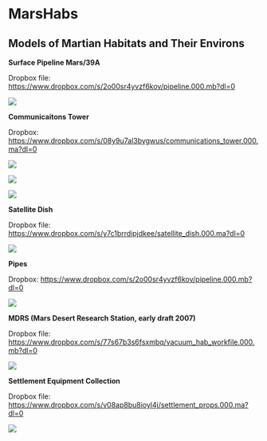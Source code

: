 # MarsHabs
## Models of Martian Habitats and Their Environs

**Surface Pipeline Mars/39A**

Dropbox file: https://www.dropbox.com/s/2o00sr4yvzf6kov/pipeline.000.mb?dl=0

![](https://github.com/MarsArtistsCommunity/MarsHabs/blob/master/Screen%20Shot%202016-10-22%20at%2011.32.46%20PM.png)



**Communicaitons Tower**

Dropbox: https://www.dropbox.com/s/08y9u7al3bygwus/communications_tower.000.ma?dl=0

![](https://github.com/MarsArtistsCommunity/MarsHabs/blob/master/mainshot.jpg)

![](https://github.com/MarsArtistsCommunity/MarsHabs/blob/master/frontbasecloseup.jpg)

![](https://github.com/MarsArtistsCommunity/MarsHabs/blob/master/topsmastcloseup.jpg)



**Satellite Dish**

Dropbox file: https://www.dropbox.com/s/y7c1brrdipjdkee/satellite_dish.000.ma?dl=0

![](https://github.com/MarsArtistsCommunity/MarsHabs/blob/master/satellite_dish_1.jpg)



**Pipes**

Dropbox: https://www.dropbox.com/s/2o00sr4yvzf6kov/pipeline.000.mb?dl=0

![](https://github.com/MarsArtistsCommunity/MarsHabs/blob/master/pipes_workfile_98_uvs.jpg)



**MDRS (Mars Desert Research Station, early draft 2007)**

Dropbox file: https://www.dropbox.com/s/77s67b3s6fsxmbq/vacuum_hab_workfile.000.mb?dl=0

![](https://github.com/MarsArtistsCommunity/MarsHabs/blob/master/Screen%20Shot%202016-10-22%20at%207.30.22%20PM.png)



**Settlement Equipment Collection**

Dropbox file: https://www.dropbox.com/s/v08ap8bu8ioyl4j/settlement_props.000.ma?dl=0 

![](https://github.com/MarsArtistsCommunity/MarsHabs/blob/master/settlement_props_workfiles_4_shippiecesimported.jpg)

